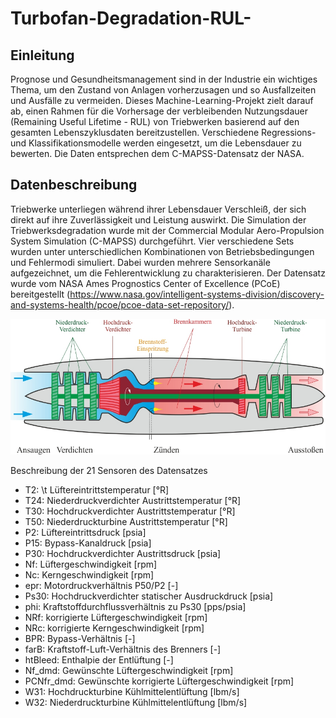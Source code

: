 # Turbofan-Degradation-RUL-

## Einleitung
Prognose und Gesundheitsmanagement sind in der Industrie ein wichtiges Thema, um den Zustand von Anlagen vorherzusagen und so Ausfallzeiten und Ausfälle zu vermeiden. Dieses Machine-Learning-Projekt zielt darauf ab, einen Rahmen für die Vorhersage der verbleibenden Nutzungsdauer (Remaining Useful Lifetime - RUL) von Triebwerken basierend auf den gesamten Lebenszyklusdaten bereitzustellen. Verschiedene Regressions- und Klassifikationsmodelle werden eingesetzt, um die Lebensdauer zu bewerten. Die Daten entsprechen dem C-MAPSS-Datensatz der NASA.

## Datenbeschreibung
Triebwerke unterliegen während ihrer Lebensdauer Verschleiß, der sich direkt auf ihre Zuverlässigkeit und Leistung auswirkt. Die Simulation der Triebwerksdegradation wurde mit der Commercial Modular Aero-Propulsion System Simulation (C-MAPSS) durchgeführt. Vier verschiedene Sets wurden unter unterschiedlichen Kombinationen von Betriebsbedingungen und Fehlermodi simuliert. Dabei wurden mehrere Sensorkanäle aufgezeichnet, um die Fehlerentwicklung zu charakterisieren. Der Datensatz wurde vom NASA Ames Prognostics Center of Excellence (PCoE) bereitgestellt (https://www.nasa.gov/intelligent-systems-division/discovery-and-systems-health/pcoe/pcoe-data-set-repository/).

![Beispiel eines Strahltriebwerks](/assets/images/strahltriebwerk.jpg)


Beschreibung der 21 Sensoren des Datensatzes
- T2: \t       Lüftereintrittstemperatur           [°R]
- T24:  Niederdruckverdichter Austrittstemperatur [°R]
- T30:  Hochdruckverdichter Austrittstemperatur [°R]
- T50:  Niederdruckturbine Austrittstemperatur [°R]
- P2:  Lüftereintrittsdruck [psia]
- P15:  Bypass-Kanaldruck [psia]
- P30:  Hochdruckverdichter Austrittsdruck [psia]
- Nf:  Lüftergeschwindigkeit [rpm]
- Nc:  Kerngeschwindigkeit [rpm]
- epr: Motordruckverhältnis P50/P2 [-]
- Ps30: Hochdruckverdichter statischer Ausdruckdruck [psia]
- phi: Kraftstoffdurchflussverhältnis zu Ps30 [pps/psia]
- NRf: korrigierte Lüftergeschwindigkeit [rpm]
- NRc: korrigierte Kerngeschwindigkeit [rpm]
- BPR: Bypass-Verhältnis [-]
- farB: Kraftstoff-Luft-Verhältnis des Brenners [-]
- htBleed: Enthalpie der Entlüftung [-]
- Nf_dmd: Gewünschte Lüftergeschwindigkeit [rpm]
- PCNfr_dmd: Gewünschte korrigierte Lüftergeschwindigkeit [rpm]
- W31: Hochdruckturbine Kühlmittelentlüftung [lbm/s]
- W32: Niederdruckturbine Kühlmittelentlüftung [lbm/s]
